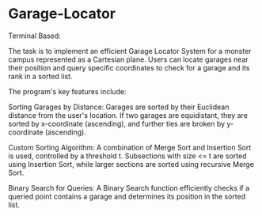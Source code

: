 # Garage-Locator

Terminal Based:

The task is to implement an efficient Garage Locator System for a monster campus represented as a Cartesian plane. Users can locate garages near their position and query specific coordinates to check for a garage and its rank in a sorted list.

The program's key features include:

Sorting Garages by Distance: Garages are sorted by their Euclidean distance from the user's location. If two garages are equidistant, they are sorted by x-coordinate (ascending), and further ties are broken by y-coordinate (ascending).

Custom Sorting Algorithm: A combination of Merge Sort and Insertion Sort is used, controlled by a threshold t. Subsections with size <= t are sorted using Insertion Sort, while larger sections are sorted using recursive Merge Sort.

Binary Search for Queries: A Binary Search function efficiently checks if a queried point contains a garage and determines its position in the sorted list.
